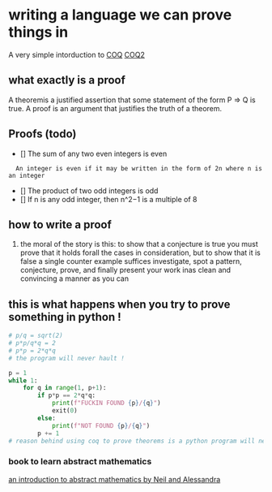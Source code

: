 # writing a language we can prove things in 

A very simple intorduction to [COQ](https://mdnahas.github.io/doc/nahas_tutorial) [COQ2](https://learnxinyminutes.com/docs/coq/)

## what exactly is a proof 
A theoremis a justified assertion that some statement of the form P => Q is true. A proof is an argument that justifies the truth of a theorem.

## Proofs (todo)
- [] The sum of any two even integers is even 
```
  An integer is even if it may be written in the form of 2n where n is an integer
```
- [] The product of two odd integers is odd
- [] If n is any odd integer, then n^2−1 is a multiple of 8

## how to write a proof
1. the moral of the story is this: to show that a conjecture is true you must prove that it holds forall the cases in consideration, but to show that it is false a single counter example suffices investigate, spot a pattern, conjecture, prove, and finally present your work inas clean and convincing a manner as you can

## this is what happens when you try to prove something in python !

```python
# p/q = sqrt(2) 
# p*p/q*q = 2 
# p*p = 2*q*q 
# the program will never hault ! 

p = 1
while 1:
    for q in range(1, p+1):
        if p*p == 2*q*q:
            print(f"FUCKIN FOUND {p}/{q}")
            exit(0)
        else:
            print(f"NOT FOUND {p}/{q}")
        p += 1
# reason behind using coq to prove theorems is a python program will never hault in these conditions 
```   
### book to learn abstract mathematics 
[an introduction to abstract mathematics by Neil and Alessandra](https://www.math.uci.edu/~mzeman/M13-19F/math-13-notes.pdf)

